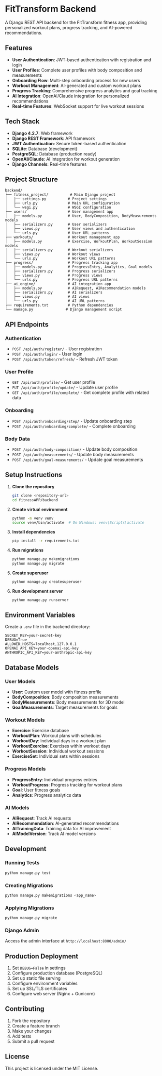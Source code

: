 # FitTransform Backend

A Django REST API backend for the FitTransform fitness app, providing personalized workout plans, progress tracking, and AI-powered recommendations.

## Features

- **User Authentication**: JWT-based authentication with registration and login
- **User Profiles**: Complete user profiles with body composition and measurements
- **Onboarding Flow**: Multi-step onboarding process for new users
- **Workout Management**: AI-generated and custom workout plans
- **Progress Tracking**: Comprehensive progress analytics and goal tracking
- **AI Integration**: OpenAI/Claude integration for personalized recommendations
- **Real-time Features**: WebSocket support for live workout sessions

## Tech Stack

- **Django 4.2.7**: Web framework
- **Django REST Framework**: API framework
- **JWT Authentication**: Secure token-based authentication
- **SQLite**: Database (development)
- **PostgreSQL**: Database (production ready)
- **OpenAI/Claude**: AI integration for workout generation
- **Django Channels**: Real-time features

## Project Structure

```
backend/
├── fitness_project/          # Main Django project
│   ├── settings.py          # Project settings
│   ├── urls.py              # Main URL configuration
│   └── wsgi.py              # WSGI configuration
├── users/                   # User management app
│   ├── models.py            # User, BodyComposition, BodyMeasurements models
│   ├── serializers.py       # User serializers
│   ├── views.py             # User views and authentication
│   └── urls.py              # User URL patterns
├── workouts/                # Workout management app
│   ├── models.py            # Exercise, WorkoutPlan, WorkoutSession models
│   ├── serializers.py       # Workout serializers
│   ├── views.py             # Workout views
│   └── urls.py              # Workout URL patterns
├── progress/                # Progress tracking app
│   ├── models.py            # ProgressEntry, Analytics, Goal models
│   ├── serializers.py       # Progress serializers
│   ├── views.py             # Progress views
│   └── urls.py              # Progress URL patterns
├── ai_engine/               # AI integration app
│   ├── models.py            # AIRequest, AIRecommendation models
│   ├── serializers.py       # AI serializers
│   ├── views.py             # AI views
│   └── urls.py              # AI URL patterns
├── requirements.txt         # Python dependencies
└── manage.py               # Django management script
```

## API Endpoints

### Authentication
- `POST /api/auth/register/` - User registration
- `POST /api/auth/login/` - User login
- `POST /api/auth/token/refresh/` - Refresh JWT token

### User Profile
- `GET /api/auth/profile/` - Get user profile
- `PUT /api/auth/profile/update/` - Update user profile
- `GET /api/auth/profile/complete/` - Get complete profile with related data

### Onboarding
- `POST /api/auth/onboarding/step/` - Update onboarding step
- `POST /api/auth/onboarding/complete/` - Complete onboarding

### Body Data
- `POST /api/auth/body-composition/` - Update body composition
- `POST /api/auth/measurements/` - Update body measurements
- `POST /api/auth/goal-measurements/` - Update goal measurements

## Setup Instructions

1. **Clone the repository**
   ```bash
   git clone <repository-url>
   cd fitnessAPP/backend
   ```

2. **Create virtual environment**
   ```bash
   python -m venv venv
   source venv/bin/activate  # On Windows: venv\Scripts\activate
   ```

3. **Install dependencies**
   ```bash
   pip install -r requirements.txt
   ```

4. **Run migrations**
   ```bash
   python manage.py makemigrations
   python manage.py migrate
   ```

5. **Create superuser**
   ```bash
   python manage.py createsuperuser
   ```

6. **Run development server**
   ```bash
   python manage.py runserver
   ```

## Environment Variables

Create a `.env` file in the backend directory:

```env
SECRET_KEY=your-secret-key
DEBUG=True
ALLOWED_HOSTS=localhost,127.0.0.1
OPENAI_API_KEY=your-openai-api-key
ANTHROPIC_API_KEY=your-anthropic-api-key
```

## Database Models

### User Models
- **User**: Custom user model with fitness profile
- **BodyComposition**: Body composition measurements
- **BodyMeasurements**: Body measurements for 3D model
- **GoalMeasurements**: Target measurements for goals

### Workout Models
- **Exercise**: Exercise database
- **WorkoutPlan**: Workout plans with schedules
- **WorkoutDay**: Individual days in a workout plan
- **WorkoutExercise**: Exercises within workout days
- **WorkoutSession**: Individual workout sessions
- **ExerciseSet**: Individual sets within sessions

### Progress Models
- **ProgressEntry**: Individual progress entries
- **WorkoutProgress**: Progress tracking for workout plans
- **Goal**: User fitness goals
- **Analytics**: Progress analytics data

### AI Models
- **AIRequest**: Track AI requests
- **AIRecommendation**: AI-generated recommendations
- **AITrainingData**: Training data for AI improvement
- **AIModelVersion**: Track AI model versions

## Development

### Running Tests
```bash
python manage.py test
```

### Creating Migrations
```bash
python manage.py makemigrations <app_name>
```

### Applying Migrations
```bash
python manage.py migrate
```

### Django Admin
Access the admin interface at `http://localhost:8000/admin/`

## Production Deployment

1. Set `DEBUG=False` in settings
2. Configure production database (PostgreSQL)
3. Set up static file serving
4. Configure environment variables
5. Set up SSL/TLS certificates
6. Configure web server (Nginx + Gunicorn)

## Contributing

1. Fork the repository
2. Create a feature branch
3. Make your changes
4. Add tests
5. Submit a pull request

## License

This project is licensed under the MIT License. 